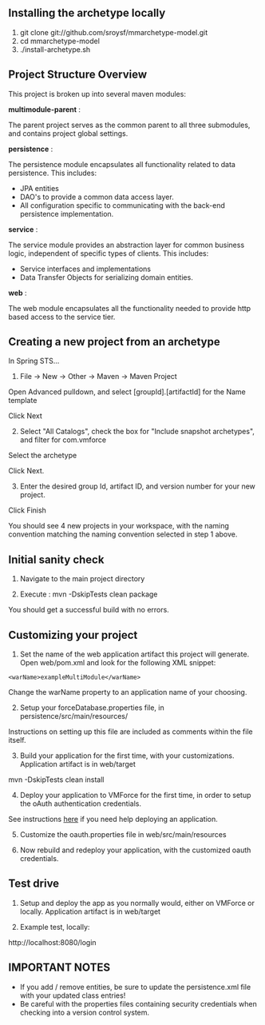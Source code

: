 ## Installing the archetype locally

1. git clone git://github.com/sroysf/mmarchetype-model.git
2. cd mmarchetype-model
3. ./install-archetype.sh


## Project Structure Overview

This project is broken up into several maven modules:

**multimodule-parent** :
	
The parent project serves as the common parent to all three submodules, and contains project global settings.
	
**persistence** :
	
The persistence module encapsulates all functionality related to data persistence. This includes:

* JPA entities
* DAO's to provide a common data access layer.
* All configuration specific to communicating with the back-end persistence implementation.
		
**service** :

The service module provides an abstraction layer for common business logic, independent of specific types of clients.
This includes:
* Service interfaces and implementations
* Data Transfer Objects for serializing domain entities. 
	
**web** :

The web module encapsulates all the functionality needed to provide http based access to the service tier.


## Creating a new project from an archetype

In Spring STS...

1) File -> New -> Other -> Maven -> Maven Project

Open Advanced pulldown, and select [groupId].[artifactId] for the Name template

Click Next

2) Select "All Catalogs", check the box for "Include snapshot archetypes", and filter for com.vmforce

Select the archetype

Click Next.

3) Enter the desired group Id, artifact ID, and version number for your new project.

Click Finish

You should see 4 new projects in your workspace, with the naming convention matching the naming convention selected in step 1 above.


## Initial sanity check

1) Navigate to the main project directory

2) Execute : mvn -DskipTests clean package

You should get a successful build with no errors.

## Customizing your project

1) Set the name of the web application artifact this project will generate. Open web/pom.xml and look for the following XML snippet:

`<warName>exampleMultiModule</warName>`

Change the warName property to an application name of your choosing.

2) Setup your forceDatabase.properties file, in persistence/src/main/resources/

Instructions on setting up this file are included as comments within the file itself.

3) Build your application for the first time, with your customizations. Application artifact is in web/target

mvn -DskipTests clean install

4) Deploy your application to VMForce for the first time, in order to setup the oAuth authentication credentials.

See instructions [here](https://github.com/forcedotcom/vmforce/wiki) if you need help deploying an application.

5) Customize the oauth.properties file in web/src/main/resources

6) Now rebuild and redeploy your application, with the customized oauth credentials.


## Test drive

1) Setup and deploy the app as you normally would, either on VMForce or locally. Application artifact is in web/target

2) Example test, locally:

http://localhost:8080/login

## IMPORTANT NOTES

* If you add / remove entities, be sure to update the persistence.xml file with your updated class entries!
* Be careful with the properties files containing security credentials when checking into a version control system.
